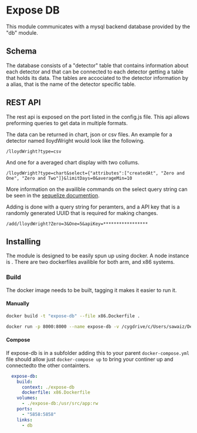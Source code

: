 # Expose DB
This module communicates with a mysql backend database provided by the "db" module. 

## Schema
The database consists of a "detector"  table that contains information about each detector and that can be connected to each detector getting a table that holds its data. The tables are accociated to the detector information by a alias, that is the name of the detector specific table.

## REST API
The rest api is exposed on the port listed in the config.js file. This api allows preforming queries to get data in multiple formats.

The data can be returned in chart, json or csv files. An example for a detector named lloydWright would look like the following.

```
/lloydWright?type=csv
```

And one for a averaged chart display with two collums.
```
/lloydWright?type=chart&select={"attributes":["createdAt", "Zero and One", "Zero and Two"]}&limitDays=0&averageMin=10
```
More information on the availible commands on the select query string can be seen in the [sequelize documention](http://docs.sequelizejs.com/en/latest/docs/querying/).

Adding is done with a query string for peramters, and a API key that is a randomly generated UUID that is required for making changes.

```
/add/lloydWright?Zero=3&One=5&apiKey=*****************
```

## Installing
The module is designed to be easily spun up using docker. A node instance is . There are two dockerfiles availible for both arm, and x86 systems.

### Build
The docker image needs to be built, tagging it makes it easier to run it.

#### Manually

```bash
docker build -t "expose-db" --file x86.Dockerfile .
```

```bash
docker run -p 8000:8000 --name expose-db -v /cygdrive/c/Users/sawaiz/Desktop/expose-db:/usr/src/app expose-db 
```

#### Compose
If expose-db is in a subfolder adding this to your parent `docker-compose.yml` file should allow just `docker-compose up` to bring your continer up and connectedto the other containters.

```yml
  expose-db:
    build: 
      context: ./expose-db
      dockerfile: x86.Dockerfile
    volumes:
      - ./expose-db:/usr/src/app:rw
    ports:
      - "5858:5858"
    links:
      - db
```